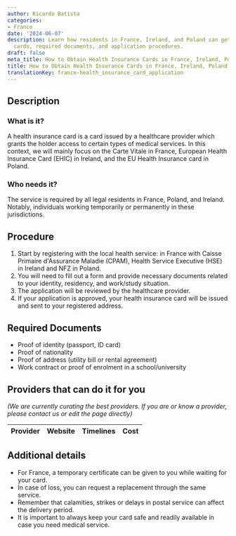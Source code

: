 ```yaml
---
author: Ricardo Batista
categories:
- France
date: '2024-06-07'
description: Learn how residents in France, Ireland, and Poland can get health insurance
  cards, required documents, and application procedures.
draft: false
meta_title: How to Obtain Health Insurance Cards in France, Ireland, Poland
title: How to Obtain Health Insurance Cards in France, Ireland, Poland
translationKey: france-health_insurance_card_application
---
```





## Description
### What is it?
A health insurance card is a card issued by a healthcare provider which grants the holder access to certain types of medical services. In this context, we will mainly focus on the Carte Vitale in France, European Health Insurance Card (EHIC) in Ireland, and the EU Health Insurance card in Poland.
### Who needs it?
The service is required by all legal residents in France, Poland, and Ireland. Notably, individuals working temporarily or permanently in these jurisdictions.

## Procedure
1. Start by registering with the local health service: in France with Caisse Primaire d'Assurance Maladie (CPAM), Health Service Executive (HSE) in Ireland and NFZ in Poland.
2. You will need to fill out a form and provide necessary documents related to your identity, residency, and work/study situation.
3. The application will be reviewed by the healthcare provider.
4. If your application is approved, your health insurance card will be issued and sent to your registered address.

## Required Documents
- Proof of identity (passport, ID card)
- Proof of nationality
- Proof of address (utility bill or rental agreement)
- Work contract or proof of enrolment in a school/university

## Providers that can do it for you

_(We are currently curating the best providers. If you are or know a provider, please contact us or edit the page directly)_

| Provider        |     Website     |     Timelines    |       Cost      |
| --------------- | --------------- |  :-------------: | :-------------: |

## Additional details
- For France, a temporary certificate can be given to you while waiting for your card.
- In case of loss, you can request a replacement through the same service.
- Remember that calamities, strikes or delays in postal service can affect the delivery period.
- It is important to always keep your card safe and readily available in case you need medical service.